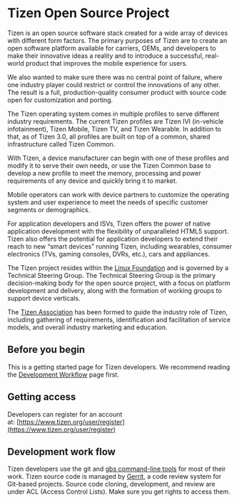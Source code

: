 # Tizen Open Source Project

Tizen is an open source software stack created for a wide array of devices with different form factors. The primary purposes of Tizen are to create an open software platform available for carriers, OEMs, and developers to make their innovative ideas a reality and to introduce a successful, real-world product that improves the mobile experience for users.

We also wanted to make sure there was no central point of failure, where one industry player could restrict or control the innovations of any other. The result is a full, production-quality consumer product with source code open for customization and porting.

The Tizen operating system comes in multiple profiles to serve different industry requirements. The current Tizen profiles are Tizen IVI (in-vehicle infotainment), Tizen Mobile, Tizen TV, and Tizen Wearable. In addition to that, as of Tizen 3.0, all profiles are built on top of a common, shared infrastructure called Tizen Common.

With Tizen, a device manufacturer can begin with one of these profiles and modify it to serve their own needs, or use the Tizen Common base to develop a new profile to meet the memory, processing and power requirements of any device and quickly bring it to market.

Mobile operators can work with device partners to customize the operating system and user experience to meet the needs of specific customer segments or demographics.

For application developers and ISVs, Tizen offers the power of native application development with the flexibility of unparalleled HTML5 support. Tizen also offers the potential for application developers to extend their reach to new “smart devices” running Tizen, including wearables, consumer electronics (TVs, gaming consoles, DVRs, etc.), cars and appliances.

The Tizen project resides within the [Linux Foundation](http://www.linuxfoundation.org/collaborate/labs/tizen) and is governed by a Technical Steering Group. The Technical Steering Group is the primary decision-making body for the open source project, with a focus on platform development and delivery, along with the formation of working groups to support device verticals.

The [Tizen Association](http://www.tizenassociation.org/) has been formed to guide the industry role of Tizen, including gathering of requirements, identification and facilitation of service models, and overall industry marketing and education.


## Before you begin

This is a getting started page for Tizen developers.
We recommend reading the [Development Workflow](work-flow.md) page first.

## Getting access

Developers can register for an account at: [https://www.tizen.org/user/register](https://www.tizen.org/user/register)

## Development work flow

Tizen developers use the git and [gbs command-line tools](https://source.tizen.org/documentation/reference/git-build-system) for most of their work.
Tizen source code is managed by [Gerrit](https://source.tizen.org/documentation/reference/gerrit-usage), a code review system for Git-based projects. Source code cloning, development, and review are under ACL (Access Control Lists). Make sure you get rights to access them.
